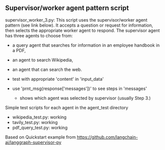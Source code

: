 ## Supervisor/worker agent pattern script ##
supervisor_worker_3.py: This script uses the supervisor/worker agent pattern (see link below). It accepts a question or request for information, then selects the appropriate worker agent to respond. The supervisor agent has three agents to choose from:  
- a query agent that searches for information in an employee handbook in a PDF,
- an agent to search Wikipedia,
- an agent that can search the web.

- test with appropriate 'content' in 'input_data'
- use 'prnt_msg(response['messages'])' to see steps in 'messages'
  - shows which agent was selected by supervisor (usually Step 3.)

Simple test scripts for each agent in the agent_test directory  
  - wikipedia_test.py: working  
  - tavily_test.py: working  
  - pdf_query_test.py: working

Based on Quickstart example from https://github.com/langchain-ai/langgraph-supervisor-py



